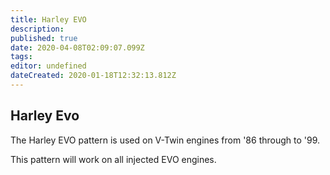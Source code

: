 ```yaml
---
title: Harley EVO
description: 
published: true
date: 2020-04-08T02:09:07.099Z
tags: 
editor: undefined
dateCreated: 2020-01-18T12:32:13.812Z
---
```


## Harley Evo

The Harley EVO pattern is used on V-Twin engines from '86 through to '99.

This pattern will work on all injected EVO engines. 